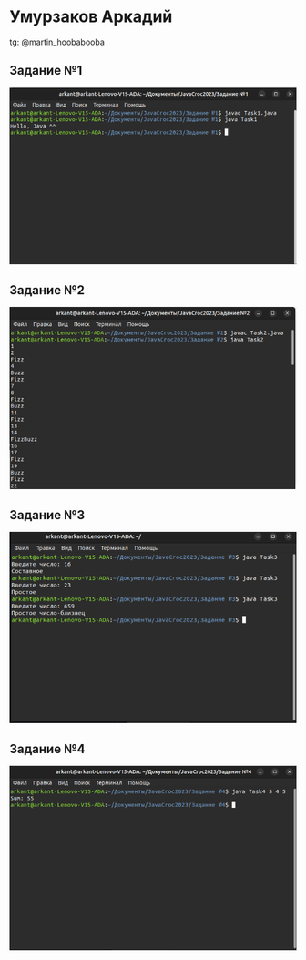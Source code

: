 # Умурзаков Аркадий
tg: @martin_hoobabooba
## Задание №1
![Вывод](https://github.com/umuruzak/JavaCroc2023/blob/main/%D0%97%D0%B0%D0%B4%D0%B0%D0%BD%D0%B8%D0%B5%20%E2%84%961/%D0%92%D1%8B%D0%B2%D0%BE%D0%B4.png)
## Задание №2
![Вывод](https://github.com/umuruzak/JavaCroc2023/blob/main/%D0%97%D0%B0%D0%B4%D0%B0%D0%BD%D0%B8%D0%B5%20%E2%84%962/%D0%92%D1%8B%D0%B2%D0%BE%D0%B4.png)
## Задание №3
![ВЫвод](https://github.com/umuruzak/JavaCroc2023/blob/main/%D0%97%D0%B0%D0%B4%D0%B0%D0%BD%D0%B8%D0%B5%20%E2%84%963/%D0%92%D1%8B%D0%B2%D0%BE%D0%B4.png)
## Задание №4
![Вывод](https://github.com/umuruzak/JavaCroc2023/blob/main/%D0%97%D0%B0%D0%B4%D0%B0%D0%BD%D0%B8%D0%B5%20%E2%84%964/%D0%92%D1%8B%D0%B2%D0%BE%D0%B4.png)
